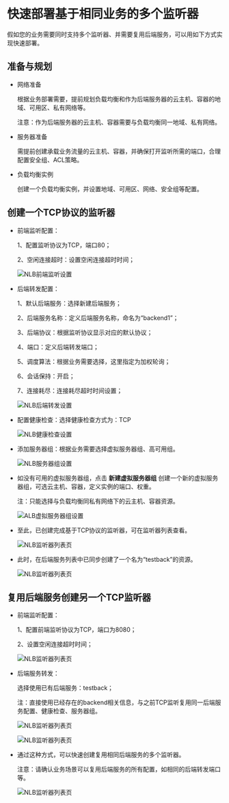 # 快速部署基于相同业务的多个监听器

假如您的业务需要同时支持多个监听器、并需要复用后端服务，可以用如下方式实现快速部署。

## 准备与规划

- 网络准备

	根据业务部署需要，提前规划负载均衡和作为后端服务器的云主机、容器的地域、可用区、私有网络等。
	
	注意：作为后端服务器的云主机、容器需要与负载均衡同一地域、私有网络。

- 服务器准备

	需提前创建承载业务流量的云主机、容器，并确保打开监听所需的端口，合理配置安全组、ACL策略。

- 负载均衡实例

	创建一个负载均衡实例，并设置地域、可用区、网络、安全组等配置。

## 创建一个TCP协议的监听器

- 前端监听配置：
	
	1、配置监听协议为TCP，端口80；

	2、空闲连接超时：设置空闲连接超时时间；

	![NLB前端监听设置](../../../../image/Networking/NLB/NLB-ML-Listener.png)

- 后端转发配置：
	
	1、默认后端服务：选择新建后端服务；

	2、后端服务名称：定义后端服务名称，命名为“backend1”；

	3、后端协议：根据监听协议显示对应的默认协议；

	4、端口：定义后端转发端口；

	5、调度算法：根据业务需要选择，这里指定为加权轮询；

	6、会话保持：开启；

	7、连接耗尽：连接耗尽超时时间设置；

	![NLB后端转发设置](../../../../image/Networking/NLB/NLB-ML-Backend.png)

- 配置健康检查：选择健康检查方式为：TCP

	![NLB健康检查设置](../../../../image/Networking/NLB/NLB-ML-Health.png)

- 添加服务器组：根据业务需要选择虚拟服务器组、高可用组。

	![NLB服务器组设置](../../../../image/Networking/NLB/NLB-ML-TG.png)

- 如没有可用的虚拟服务器组，点击 **新建虚拟服务器组** 创建一个新的虚拟服务器组，可选云主机、容器，定义实例的端口、权重。
	
	注：只能选择与负载均衡同私有网络下的云主机、容器资源。

	![ALB虚拟服务器组设置](../../../../image/Networking/NLB/NLB-084.png)

- 至此，已创建完成基于TCP协议的监听器，可在监听器列表查看。

	![NLB监听器列表页](../../../../image/Networking/NLB/NLB-ML-Listenerlist.png)

- 此时，在后端服务列表中已同步创建了一个名为“testback”的资源。

	![NLB监听器列表页](../../../../image/Networking/NLB/NLB-ML-Backlist.png)

## 复用后端服务创建另一个TCP监听器

- 前端监听配置：

	1、配置前端监听协议为TCP，端口为8080；

	2、设置空闲连接超时时间；

	![NLB监听器列表页](../../../../image/Networking/NLB/NLB-ML-Listener2.png)

- 后端服务转发：

	选择使用已有后端服务：testback；
	
	注：直接使用已经存在的backend相关信息，与之前TCP监听复用同一后端服务配置、健康检查、服务器组。

	![NLB监听器列表页](../../../../image/Networking/NLB/NLB-ML-Backend2.png)

	![NLB监听器列表页](../../../../image/Networking/NLB/NLB-ML-TG2.png)

- 通过这种方式，可以快速创建复用相同后端服务的多个监听器。

	注意：请确认业务场景可以复用后端服务的所有配置，如相同的后端转发端口等。

	![NLB监听器列表页](../../../../image/Networking/NLB/NLB-ML-List.png)
